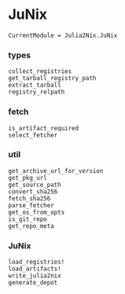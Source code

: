 # JuNix

```@meta
CurrentModule = Julia2Nix.JuNix
```

### types
```@docs
collect_registries
get_tarball_registry_path
extract_tarball
registry_relpath
```

### fetch
```@docs
is_artifact_required
select_fetcher
```

### util
```@docs
get_archive_url_for_version
get_pkg_url
get_source_path
convert_sha256
fetch_sha256
parse_fetcher
get_os_from_opts
is_git_repo
get_repo_meta
```

### JuNix

```@docs
load_registries!
load_artifacts!
write_julia2nix
generate_depot
```
